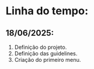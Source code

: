 # Linha do tempo:
## 18/06/2025:
1. Definição do projeto.
2. Definição das guidelines.
3. Criação do primeiro menu.
